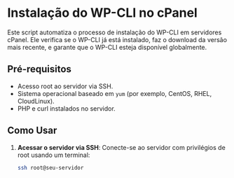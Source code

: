 # Instalação do WP-CLI no cPanel

Este script automatiza o processo de instalação do WP-CLI em servidores cPanel. Ele verifica se o WP-CLI já está instalado, faz o download da versão mais recente, e garante que o WP-CLI esteja disponível globalmente.

## Pré-requisitos

- Acesso root ao servidor via SSH.
- Sistema operacional baseado em `yum` (por exemplo, CentOS, RHEL, CloudLinux).
- PHP e curl instalados no servidor.

## Como Usar

1. **Acessar o servidor via SSH**:
   Conecte-se ao servidor com privilégios de root usando um terminal:

   ```bash
   ssh root@seu-servidor
